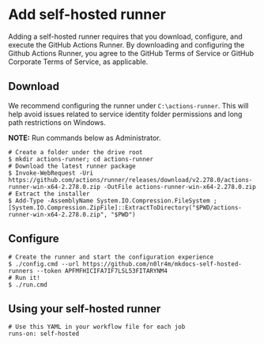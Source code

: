 # Add self-hosted runner

Adding a self-hosted runner requires that you download, configure, and execute the GitHub Actions Runner. By downloading and configuring the Github Actions Runner, you agree to the GitHub Terms of Service or GitHub Corporate Terms of Service, as applicable.

## Download

We recommend configuring the runner under `C:\actions-runner`. This will help avoid issues related to service identity folder permissions and long path restrictions on Windows.

__NOTE:__ Run commands below as Administrator.

```
# Create a folder under the drive root
$ mkdir actions-runner; cd actions-runner
# Download the latest runner package
$ Invoke-WebRequest -Uri https://github.com/actions/runner/releases/download/v2.278.0/actions-runner-win-x64-2.278.0.zip -OutFile actions-runner-win-x64-2.278.0.zip
# Extract the installer
$ Add-Type -AssemblyName System.IO.Compression.FileSystem ; [System.IO.Compression.ZipFile]::ExtractToDirectory("$PWD/actions-runner-win-x64-2.278.0.zip", "$PWD")
```

## Configure

```
# Create the runner and start the configuration experience
$ ./config.cmd --url https://github.com/n0lr4m/mkdocs-self-hosted-runners --token APFMFHICIFA7IF7LSL53FITARYNM4
# Run it!
$ ./run.cmd
```

## Using your self-hosted runner

```
# Use this YAML in your workflow file for each job
runs-on: self-hosted
```



